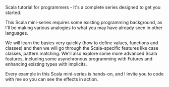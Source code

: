 Scala tutorial for programmers - It's a complete series designed to get you started.

This Scala mini-series requires some existing programming background, as I'll be making various analogies to what you may have already seen in other languages. 

We will learn the basics very quickly (how to define values, functions and classes) and then we will go through the Scala-specific features like case classes, pattern matching. We'll also explore some more advanced Scala features, including some asynchronous programming with Futures and enhancing existing types with implicits.

Every example in this Scala mini-series is hands-on, and I invite you to code with me so you can see the effects in action.
